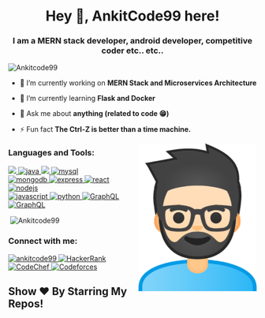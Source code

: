 <h1 align="center">Hey 👋, AnkitCode99 here! </h1>
<h3 align="center">I am a MERN stack developer, android developer, competitive coder etc.. etc.. </h3>

<p align="left"> <img src="https://komarev.com/ghpvc/?username=Ankitcode99&label=Profile%20views&color=0e75b6&style=flat" alt="Ankitcode99" /> </p>

- 🔭 I’m currently working on **MERN Stack and Microservices Architecture**

- 🌱 I’m currently learning **Flask and Docker**

- 💬 Ask me about **anything (related to code 😁)**

- ⚡ Fun fact **The Ctrl-Z is better than a time machine.**

<img align="right" alt="AC99" width="240" height="300" src="https://github.com/Ankitcode99/Ankitcode99/blob/main/AC99.png" />

<h3 align="left">Languages and Tools:</h3>
<p align="left"> <a href="https://www.w3schools.com/cpp/" target="_blank"> <img height="55px" src="https://upload.wikimedia.org/wikipedia/commons/thumb/1/18/ISO_C%2B%2B_Logo.svg/800px-ISO_C%2B%2B_Logo.svg.png"/> </a> <a href="https://www.java.com" target="_blank"> <img src="https://devicons.github.io/devicon/devicon.git/icons/java/java-original-wordmark.svg" alt="java" height="55px"/> </a>  <a href="https://kotlinlang.org/" target="_blank"> <img height="55px" src="https://symbols.getvecta.com/stencil_86/44_kotlin-icon.70e2057aa7.svg"/> </a> <a href="https://www.mysql.com/" target="_blank"> <img src="https://devicons.github.io/devicon/devicon.git/icons/mysql/mysql-original-wordmark.svg" alt="mysql" height="55px"/> </a> <br> <a href="https://www.mongodb.com/" target="_blank"> <img src="https://devicons.github.io/devicon/devicon.git/icons/mongodb/mongodb-original-wordmark.svg" alt="mongodb" height="64px"/> </a> <a href="https://expressjs.com" target="_blank"> <img src="https://d2eip9sf3oo6c2.cloudfront.net/tags/images/000/000/359/full/expressjslogo.png" alt="express" height="55px"/> </a> <a href="https://reactjs.org/" target="_blank"> <img src="https://devicons.github.io/devicon/devicon.git/icons/react/react-original-wordmark.svg" alt="react" height="55px"/> </a> <a href="https://nodejs.org" target="_blank"> <img src="https://seeklogo.com/images/N/nodejs-logo-065257DE24-seeklogo.com.png" alt="nodejs" height="55px"/> </a> <br> <a href="https://developer.mozilla.org/en-US/docs/Web/JavaScript" target="_blank"> <img src="https://devicons.github.io/devicon/devicon.git/icons/javascript/javascript-original.svg" alt="javascript" height="55px"/> </a>    <a href="https://www.python.org" target="_blank"> <img src="https://devicons.github.io/devicon/devicon.git/icons/python/python-original.svg" alt="python" height="55px"/> </a> <a href="https://graphql.org/" target="_blank"> <img src="http://graphql.org/img/logo.svg" alt="GraphQL" height="55px"/> </a> <a href="https://www.apollographql.com/" target="_blank"> <img src="https://cdn.worldvectorlogo.com/logos/apollo-graphql-1.svg" alt="GraphQL" height="55px"/> </a> </p>

<p>&nbsp;<img align="center" src="https://github-readme-stats.vercel.app/api?count_private=true&username=Ankitcode99&theme=radical&hide=issues" alt="Ankitcode99" /></p>


<h3 align="left">Connect with me:</h3>
<p align="left">
<a href="https://linkedin.com/in/ankitcode99" target="blank"><img src="https://cdn.jsdelivr.net/npm/simple-icons@3.0.1/icons/linkedin.svg" alt="ankitcode99" height="30" width="40" /> </a>   <a href="https://www.hackerrank.com/AnkitCode99?hr_r=1" target="_blank"><img alt="HackerRank" width="30px" height="30px" src="https://upload.wikimedia.org/wikipedia/commons/4/40/HackerRank_Icon-1000px.png" /> </a>   <a href="https://www.codechef.com/users/ankit_ap99/"><img alt="CodeChef" width="30px" height="30px" src="https://miro.medium.com/max/416/1*1W0-bbmt4iiEpp_pPrS0VQ.png" /> </a>   <a href="https://codeforces.com/profile/AnkitCode99/"><img alt="Codeforces" width="30px" height="30px" src="https://www.ime.usp.br/~arcjr/image/codeforces.png" /> </a>
</p>

## Show ❤️ By Starring My Repos!
